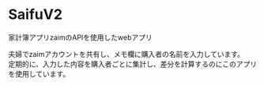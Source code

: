 # SaifuV2
家計簿アプリzaimのAPIを使用したwebアプリ

夫婦でzaimアカウントを共有し、メモ欄に購入者の名前を入力しています。  
定期的に、入力した内容を購入者ごとに集計し、差分を計算するのにこのアプリを使用しています。
